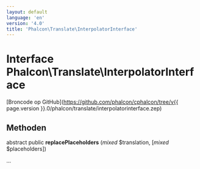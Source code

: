 ```yaml
---
layout: default
language: 'en'
version: '4.0'
title: 'Phalcon\Translate\InterpolatorInterface'
---
```


# Interface **Phalcon\Translate\InterpolatorInterface**

[Broncode op GitHub](https://github.com/phalcon/cphalcon/tree/v{{ page.version }}.0/phalcon/translate/interpolatorinterface.zep)

## Methoden

abstract public **replacePlaceholders** (*mixed* $translation, [*mixed* $placeholders])

...